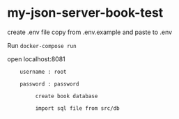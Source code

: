 # my-json-server-book-test
create .env file copy from .env.example and paste to .env

Run `docker-compose run`

open localhost:8081

        username : root
        
        password : password
        
             create book database 
             
             import sql file from src/db
